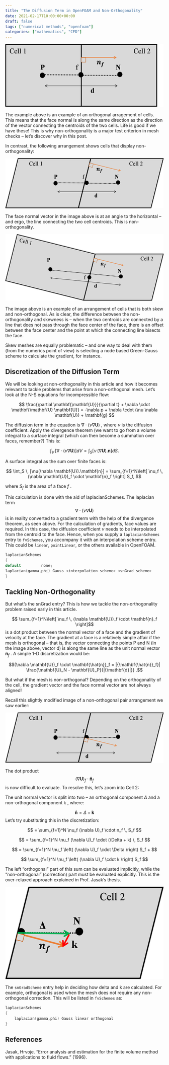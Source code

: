 ```yaml
---
title: "The Diffusion Term in OpenFOAM and Non-Orthogonality"
date: 2021-02-17T10:00:00+00:00
draft: false
tags: ["numerical methods", "openfoam"]
categories: ["mathematics", "CFD"]
---
```


![diffusion](diffusion_1.png)

The example above is an example of an orthogonal arragement of cells. This means that the face normal is along the same direction as the direction of the vector connecting the centroids of the two cells. Life is good if we have these! This is why non-orthogonality is a major test criterion in mesh checks – let’s discover why in this post.

In contrast, the following arrangement shows cells that display non-orthogonality:

![diffusion](diffusion_2.png)


The face normal vector in the image above is at an angle to the horizontal – and ergo, the line connecting the two cell centroids. This is non-orthogonality.

![diffusion](diffusion_3.png)


The image above is an example of an arrangement of cells that is both skew and non-orthogonal. As is clear, the difference between the non-orthogonality and skewness is – when the two centroids are connected by a line that does not pass through the face center of the face, there is an offset between the face center and the point at which the connecting line bisects the face.

Skew meshes are equally problematic – and one way to deal with them (from the numerics point of view) is selecting a node based Green-Gauss scheme to calculate the gradient, for instance.

## Discretization of the Diffusion Term
We will be looking at non-orthogonality in this article and how it becomes relevant to tackle problems that arise from a non-orthogonal mesh. Let’s look at the N-S equations for incompressible flow:

$$
\frac{\partial \mathbf{\mathbf{U}}}{\partial t} +  \nabla \cdot \mathbf{\mathbf{U}  \mathbf{U}} = -\nabla p + \nabla \cdot (\nu \nabla \mathbf{U}) + \mathbf{g} 
$$

The diffusion term in the equation is $\nabla \cdot (\nu \nabla \mathbf{U})$ , where $\nu$ is the diffusion coefficient. Apply the divergence theorem (we want to go from a volume integral to a surface integral (which can then become a summation over faces, remember?) This is:

$$
 \int_V \, [\nabla \cdot (\nu \nabla \mathbf{U})] dV =  \int_S [\nu \, (\nabla \mathbf{U}).\mathbf{n}] dS.
$$

A surface integral as the sum over finite faces is:

$$
\int_S \, [\nu(\nabla \mathbf{U}).\mathbf{n}] = \sum_{f=1}^N\left[ \nu_f \, (\nabla \mathbf{U})_f \cdot \mathbf{n}_f  \right] S_f,
$$

where $S_f$ is the area of a face $f$ .

This calculation is done with the aid of laplacianSchemes. The laplacian term $$\nabla \cdot (\nu \nabla \mathbf{U})$$ is in reality converted to a gradient term with the help of the divergence theorem, as seen above. For the calculation of gradients, face values are required. In this case, the diffusion coefficient $\nu$ needs to be interpolated from the centroid to the face. Hence, when you supply a `laplacianSchemes` entry to `fvSchemes`, you accompany it with an interpolation scheme entry. This could be `linear`, `pointLinear`, or the others available in OpenFOAM.

```cpp
laplacianSchemes
{
default         none;
laplacian(gamma,phi) Gauss <interpolation scheme> <snGrad scheme>
}
```

## Tackling Non-Orthogonality
But what’s the snGrad entry? This is how we tackle the non-orthogonality problem raised early in this article.

$$ \sum_{f=1}^N\left[ \nu_f \, (\nabla \mathbf{U})_f \cdot \mathbf{n}_f \right]$$ is a dot product between the normal vector of a face and the gradient of velocity at the face. The gradient at a face is a relatively simple affair if the mesh is orthogonal – that is, the vector connecting the points P and N (in the image above, vector d) is along the same line as the unit normal vector $\mathbf{\hat{n}}_f$ . A simple 1-D discretization would be:

$$(\nabla \mathbf{U})_f \cdot \mathbf{\hat{n}}_f =  |{\mathbf{\hat{n}}_f}| \frac{\mathbf{U}_N - \mathbf{U}_P}{|{\mathbf{d}|}} .$$
      
But what if the mesh is non-orthogonal? Depending on the orthogonality of the cell, the gradient vector and the face normal vector are not always aligned!

Recall this slightly modified image of a non-orthogonal pair arrangement we saw earlier:


![diffusion](diffusion_4.png)


The dot product $$(\nabla \mathbf{U})_f \cdot \mathbf{\hat{n}}_f$$ is now difficult to evaluate. To resolve this, let’s zoom into Cell 2:


The unit normal vector is split into two – an orthogonal component $\Delta$ and a non-orthogonal component k , where:

$$\mathbf{\hat{n}} = \Delta + \mathbf{k} $$
Let’s try substituting this in the discretization:


$$
= \sum_{f=1}^N \nu_f (\nabla U)_f \cdot n_f \, S_f
$$

$$
= \sum_{f=1}^N \nu_f (\nabla U)_f \cdot (\Delta + k) \, S_f
$$

$$
= \sum_{f=1}^N \nu_f \left( (\nabla U)_f \cdot \Delta \right) S_f  + $$

$$
\sum_{f=1}^N \nu_f \left( (\nabla U)_f \cdot k \right) S_f
$$

The left “orthogonal” part of this sum can be evaluated implicitly, while the “non-orthogonal” (correction) part must be evaluated explicitly. This is the over-relaxed approach explained in Prof. Jasak’s thesis.

![diffusion](diffusion_5.png)


The `snGradScheme` entry help in deciding how delta and k are calculated. For example, orthogonal is used when the mesh does not require any non-orthogonal correction. This will be listed in `fvSchemes` as:

```cpp
laplacianSchemes
{
    laplacian(gamma,phi) Gauss linear orthogonal
}

```

## References

Jasak, Hrvoje. “Error analysis and estimation for the finite volume method with applications to fluid flows.” (1996).

